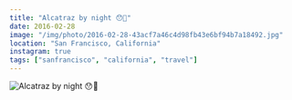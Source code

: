 ```yaml
---
title: "Alcatraz by night 😯👻"
date: 2016-02-28
image: "/img/photo/2016-02-28-43acf7a46c4d98fb43e6bf94b7a18492.jpg"
location: "San Francisco, California"
instagram: true
tags: ["sanfrancisco", "california", "travel"]
---
```


![Alcatraz by night 😯👻](/img/photo/2016-02-28-43acf7a46c4d98fb43e6bf94b7a18492.jpg)
